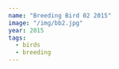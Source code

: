```yaml
---
name: "Breeding Bird 02 2015"
image: "/img/bb2.jpg"
year: 2015
tags:
  - birds
  - breeding
---
```

